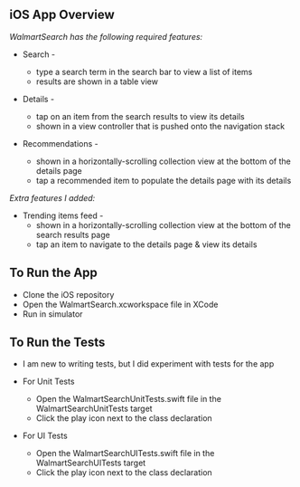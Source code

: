 ## iOS App Overview

*WalmartSearch has the following required features:*
- Search -
    - type a search term in the search bar to view a list of items
    - results are shown in a table view
    
- Details -
    - tap on an item from the search results to view its details
    - shown in a view controller that is pushed onto the navigation stack
    
- Recommendations -
    - shown in a horizontally-scrolling collection view at the bottom of the details page
    - tap a recommended item to populate the details page with its details

*Extra features I added:*
- Trending items feed -
    - shown in a horizontally-scrolling collection view at the bottom of the search results page
    - tap an item to navigate to the details page & view its details
    

## To Run the App

- Clone the iOS repository
- Open the WalmartSearch.xcworkspace file in XCode
- Run in simulator


## To Run the Tests

- I am new to writing tests, but I did experiment with tests for the app

- For Unit Tests
    - Open the WalmartSearchUnitTests.swift file in the WalmartSearchUnitTests target
    - Click the play icon next to the class declaration
    
- For UI Tests
    - Open the WalmartSearchUITests.swift file in the WalmartSearchUITests target
    - Click the play icon next to the class declaration

